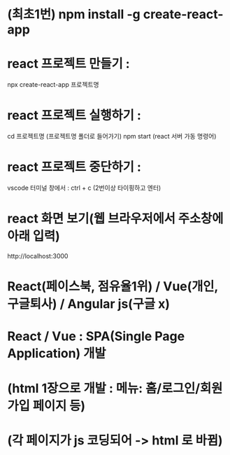# (최초1번) npm install -g create-react-app

# react 프로젝트 만들기 : 
npx create-react-app 프로젝트명

# react 프로젝트 실행하기 :
cd 프로젝트명 (프로젝트명 폴더로 들어가기)
npm start    (react 서버 가동 명령어)

# react 프로젝트 중단하기 : 
vscode 터미널 창에서 : ctrl + c (2번이상 타이핑하고 엔터)

# react 화면 보기(웹 브라우저에서 주소창에 아래 입력)
http://localhost:3000

# React(페이스북, 점유율1위) / Vue(개인, 구글퇴사) / Angular js(구글 x)

# React / Vue : SPA(Single Page Application) 개발
#  (html 1장으로 개발 : 메뉴: 홈/로그인/회원가입 페이지 등)
#   (각 페이지가 js 코딩되어 -> html 로 바뀜)